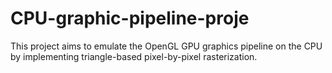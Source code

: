 # CPU-graphic-pipeline-proje
 This project aims to emulate the OpenGL GPU graphics pipeline on the CPU by implementing triangle-based pixel-by-pixel rasterization.
